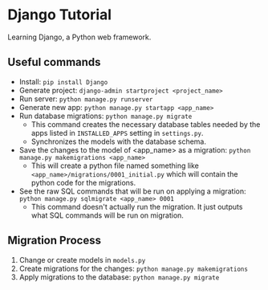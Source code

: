 # Django Tutorial
Learning Django, a Python web framework.

## Useful commands
- Install: `pip install Django`
- Generate project: `django-admin startproject <project_name>`
- Run server: `python manage.py runserver`
- Generate new app: `python manage.py startapp <app_name>`
- Run database migrations: `python manage.py migrate`
	- This command creates the necessary database tables needed by the apps listed in `INSTALLED_APPS` setting in `settings.py`.
	- Synchronizes the models with the database schema.
- Save the changes to the model of <app_name> as a migration: `python manage.py makemigrations <app_name>`
	- This will create a python file named something like `<app_name>/migrations/0001_initial.py` which will contain the python code for the migrations.
- See the raw SQL commands that will be run on applying a migration: `python manage.py sqlmigrate <app_name> 0001`
	- This command doesn't actually run the migration. It just outputs what SQL commands will be run on migration.

## Migration Process
1. Change or create models in `models.py`
2. Create migrations for the changes: `python manage.py makemigrations`
3. Apply migrations to the database: `python manage.py migrate`